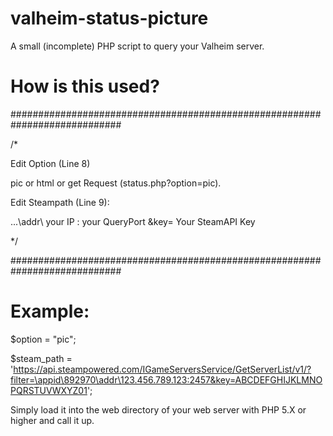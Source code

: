 # valheim-status-picture
A small (incomplete) PHP script to query your Valheim server.

# How is this used?
############################################################################

/*

Edit Option (Line 8)

pic or html or get Request (status.php?option=pic).

Edit Steampath (Line 9):

...\addr\ your IP : your QueryPort &key= Your SteamAPI Key
  
*/

############################################################################
# Example:
$option = "pic";
  
$steam_path = 'https://api.steampowered.com/IGameServersService/GetServerList/v1/?filter=\appid\892970\addr\123.456.789.123:2457&key=ABCDEFGHIJKLMNOPQRSTUVWXYZ01';
  
Simply load it into the web directory of your web server with PHP 5.X or higher and call it up.
